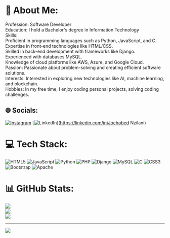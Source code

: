 # 💫 About Me:
Profession: Software Developer<br>Education: I hold a  Bachelor's  degree in Information Technology<br>Skills:<br>Proficient in programming languages such as  Python, JavaScript, and C.<br>Expertise in front-end technologies like  HTML/CSS.<br>Skilled in back-end development with frameworks like Django.<br>Experienced with databases MySQL.<br>Knowledge of cloud platforms like AWS, Azure, and Google Cloud.<br>Passion: Passionate about problem-solving and creating efficient software solutions.<br>Interests: Interested in exploring new technologies like AI, machine learning, and blockchain.<br>Hobbies: In my free time, I enjoy coding personal projects, solving coding challenges.


## 🌐 Socials:
[![Instagram](https://img.shields.io/badge/Instagram-%23E4405F.svg?logo=Instagram&logoColor=white)](https://instagram.com/Challoh) [![LinkedIn](https://img.shields.io/badge/LinkedIn-%230077B5.svg?logo=linkedin&logoColor=white)](https://linkedin.com/in/Jochobed Nzilani) 

# 💻 Tech Stack:
![HTML5](https://img.shields.io/badge/html5-%23E34F26.svg?style=for-the-badge&logo=html5&logoColor=white) ![JavaScript](https://img.shields.io/badge/javascript-%23323330.svg?style=for-the-badge&logo=javascript&logoColor=%23F7DF1E) ![Python](https://img.shields.io/badge/python-3670A0?style=for-the-badge&logo=python&logoColor=ffdd54) ![PHP](https://img.shields.io/badge/php-%23777BB4.svg?style=for-the-badge&logo=php&logoColor=white) ![Django](https://img.shields.io/badge/django-%23092E20.svg?style=for-the-badge&logo=django&logoColor=white) ![MySQL](https://img.shields.io/badge/mysql-4479A1.svg?style=for-the-badge&logo=mysql&logoColor=white) ![C](https://img.shields.io/badge/c-%2300599C.svg?style=for-the-badge&logo=c&logoColor=white) ![CSS3](https://img.shields.io/badge/css3-%231572B6.svg?style=for-the-badge&logo=css3&logoColor=white) ![Bootstrap](https://img.shields.io/badge/bootstrap-%238511FA.svg?style=for-the-badge&logo=bootstrap&logoColor=white) ![Apache](https://img.shields.io/badge/apache-%23D42029.svg?style=for-the-badge&logo=apache&logoColor=white)
# 📊 GitHub Stats:
![](https://github-readme-stats.vercel.app/api?username=puri-kyalo&theme=dark&hide_border=false&include_all_commits=false&count_private=false)<br/>
![](https://github-readme-streak-stats.herokuapp.com/?user=puri-kyalo&theme=dark&hide_border=false)<br/>
![](https://github-readme-stats.vercel.app/api/top-langs/?username=puri-kyalo&theme=dark&hide_border=false&include_all_commits=false&count_private=false&layout=compact)

---
[![](https://visitcount.itsvg.in/api?id=puri-kyalo&icon=4&color=2)](https://visitcount.itsvg.in)

<!-- Proudly created with GPRM ( https://gprm.itsvg.in ) -->
